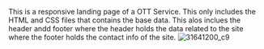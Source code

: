 This is a responsive landing page of a OTT Service.
This only includes the HTML and CSS files that contains the base data.
This alos inclues the header andd footer where the header holds the data related to the site where the footer holds the contact info of the site.
![31641200_c9](https://github.com/Shilpa519/Service/assets/121428683/8e87c911-0a9b-4cec-b645-2e63407f182f)

